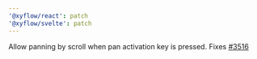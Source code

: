 ```yaml
---
'@xyflow/react': patch
'@xyflow/svelte': patch
---
```


Allow panning by scroll when pan activation key is pressed. Fixes [#3516](https://github.com/xyflow/xyflow/issues/3516)
